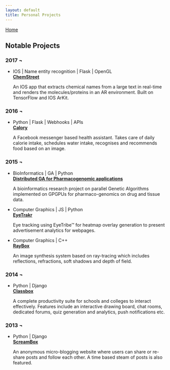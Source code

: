 ```yaml
---
layout: default
title: Personal Projects
---
```


<section>
  <div class="divider"></div>
  <p class="center"><a class="home" href="{{site.baseurl}}/" title="Back to Homepage">Home</a></p>

<h2>Notable Projects</h2>
<h3>2017 &#172;</h3>
  <ul>
      <li>
                  <div class="post-date">
                    <span>IOS | Name entity recognition | Flask | OpenGL </span>
                  </div>
                  <div class="title">
                    <a href="https://devpost.com/software/chemstreet">ChemStreet</a>
                  </div>
                  <div>
                    <p>
                      An IOS app that extracts chemical names from a large text in real-time and renders the molecules/proteins in an AR environment. Built on TensorFlow and IOS ArKit.
                    </p>
                  </div>
      </li>
    </ul>

<h3>2016 &#172;</h3>
  <ul>
      <li>
                  <div class="post-date">
                    <span>Python | Flask | Webhooks | APIs</span>
                  </div>
                  <div class="title">
                    <a href="#">Calory</a>
                  </div>
                  <div>
                    <p>
                      A Facebook messenger based health assistant. Takes care of daily calorie intake, schedules water intake, recognises and recommends food based on an image. 
                    </p>
                  </div>
      </li>
    </ul>

<h3>2015 &#172;</h3>
  <ul>
      <li>
                  <div class="post-date">
                    <span>BioInformatics | GA | Python</span>
                  </div>
                  <div class="title">
                    <a href="#">Distributed GA for Pharmacogenomic applications</a>
                  </div>
                  <div>
                    <p>
                      A bioinformatics research project on parallel Genetic Algorithms implemented on GPGPUs for pharmaco-genomics on drug and tissue data.
                    </p>
                  </div>
      </li>
      <li>
                  <div class="post-date">
                    <span>Computer Graphics | JS | Python</span>
                  </div>
                  <div class="title">
                    <a href="#">EyeTrakr</a>
                  </div>
                  <div>
                    <p>
                      Eye tracking using EyeTribe™ for heatmap overlay generation to present advertisement analytics for webpages.
                    </p>
                  </div>
      </li>
      <li>
                  <div class="post-date">
                    <span>Computer Graphics | C++ </span>
                  </div>
                  <div class="title">
                    <a href="#">RayBox</a>
                  </div>
                  <div>
                    <p>
                      An image synthesis system based on ray-tracing which includes reflections, refractions, soft shadows and depth of field.
                    </p>
                  </div>
      </li>
    </ul>   

<h3>2014 &#172;</h3>
  <ul>
      <li>
                  <div class="post-date">
                    <span>Python | Django</span>
                  </div>
                  <div class="title">
                    <a href="#">Classbox</a>
                  </div>
                  <div>
                    <p>
                      A complete productivity suite for schools and colleges to interact effectively. Features include an interactive drawing board, chat rooms, dedicated forums, quiz generation and analytics, push notifications etc.
                    </p>
                  </div>
      </li>
    </ul>


<h3>2013 &#172;</h3>
  <ul>
      <li>
                  <div class="post-date">
                    <span>Python | Django</span>
                  </div>
                  <div class="title">
                    <a href="#">ScreamBox</a>
                  </div>
                  <div>
                    <p>
                      An anonymous micro-blogging website where users can share or re-share posts and follow each other. A time based steam of posts is also featured.
                    </p>
                  </div>
      </li>
    </ul>    

</section>

<style type="text/css">
  .title{
    font-weight: bold;
  }
</style>
